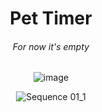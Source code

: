 
<div align="center">
  
# Pet Timer
</div>

<div align="center">
  
###### For now it's empty
</div>

<div align="center">
  
![image](https://user-images.githubusercontent.com/70410264/218915746-1b2ed9d2-06f5-49e4-83ab-a2c414b1df8e.png)
</div>

<div align="center">
  
![Sequence 01_1](https://github.com/SNK-LT/Pet-Timer/assets/70410264/9f3028dc-ba25-4e9d-b8d8-a6a8d2a6c56b)
</div>
